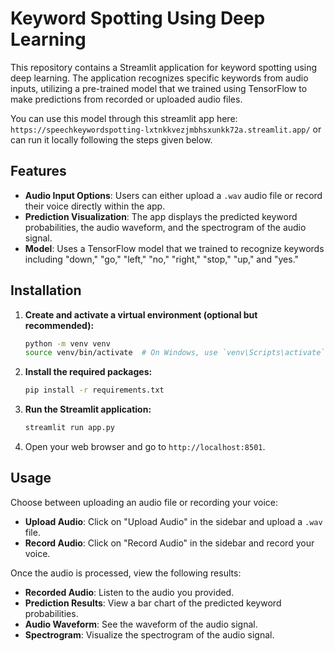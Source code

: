 # Keyword Spotting Using Deep Learning

This repository contains a Streamlit application for keyword spotting using deep learning. The application recognizes specific keywords from audio inputs, utilizing a pre-trained model that we trained using TensorFlow to make predictions from recorded or uploaded audio files.

You can use this model through this streamlit app here: `https://speechkeywordspotting-lxtnkkvezjmbhsxunkk72a.streamlit.app/` or can run it locally following the steps given below.

## Features

- **Audio Input Options**: Users can either upload a `.wav` audio file or record their voice directly within the app.
- **Prediction Visualization**: The app displays the predicted keyword probabilities, the audio waveform, and the spectrogram of the audio signal.
- **Model**: Uses a TensorFlow model that we trained to recognize keywords including "down," "go," "left," "no," "right," "stop," "up," and "yes."

## Installation

1. **Create and activate a virtual environment (optional but recommended):**

    ```bash
    python -m venv venv
    source venv/bin/activate  # On Windows, use `venv\Scripts\activate`
    ```

2. **Install the required packages:**

    ```bash
    pip install -r requirements.txt
    ```

3. **Run the Streamlit application:**

    ```bash
    streamlit run app.py
    ```

4. Open your web browser and go to `http://localhost:8501`.

## Usage

Choose between uploading an audio file or recording your voice:
- **Upload Audio**: Click on "Upload Audio" in the sidebar and upload a `.wav` file.
- **Record Audio**: Click on "Record Audio" in the sidebar and record your voice.

Once the audio is processed, view the following results:
- **Recorded Audio**: Listen to the audio you provided.
- **Prediction Results**: View a bar chart of the predicted keyword probabilities.
- **Audio Waveform**: See the waveform of the audio signal.
- **Spectrogram**: Visualize the spectrogram of the audio signal.
